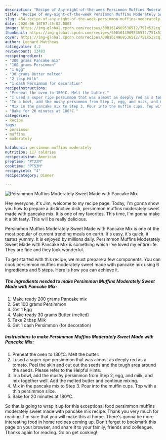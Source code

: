 ```yaml
---
description: "Recipe of Any-night-of-the-week Persimmon Muffins Moderately Sweet Made with Pancake Mix"
title: "Recipe of Any-night-of-the-week Persimmon Muffins Moderately Sweet Made with Pancake Mix"
slug: 454-recipe-of-any-night-of-the-week-persimmon-muffins-moderately-sweet-made-with-pancake-mix
date: 2020-06-16T07:45:02.000Z
image: https://img-global.cpcdn.com/recipes/5001614969536512/751x532cq70/persimmon-muffins-moderately-sweet-made-with-pancake-mix-recipe-main-photo.jpg
thumbnail: https://img-global.cpcdn.com/recipes/5001614969536512/751x532cq70/persimmon-muffins-moderately-sweet-made-with-pancake-mix-recipe-main-photo.jpg
cover: https://img-global.cpcdn.com/recipes/5001614969536512/751x532cq70/persimmon-muffins-moderately-sweet-made-with-pancake-mix-recipe-main-photo.jpg
author: Leonard Matthews
ratingvalue: 4.2
reviewcount: 13483
recipeingredient:
- "200 grams Pancake mix"
- "100 grams Persimmon"
- "1 Egg"
- "30 grams Butter melted"
- "2 tbsp Milk"
- "1 dash Persimmon for decoration"
recipeinstructions:
- "Preheat the oven to 180°C. Melt the butter."
- "I used a super ripe persimmon that was almost as deeply red as a tomato. Peel the skin and cut out the seeds and the tough area around the seeds. Please refer to the Helpful Hints."
- "In a bowl, add the mushy persimmon from Step 2, egg, and milk, and mix together well. Add the melted butter and continue mixing."
- "Mix in the pancake mix to Step 3. Pour into the muffin cups. Top with a thin persimmon slice."
- "Bake for 20 minutes at 180ºC."
categories:
- Recipe
tags:
- persimmon
- muffins
- moderately

katakunci: persimmon muffins moderately 
nutrition: 117 calories
recipecuisine: American
preptime: "PT22M"
cooktime: "PT53M"
recipeyield: "4"
recipecategory: Dinner

---
```



![Persimmon Muffins Moderately Sweet Made with Pancake Mix](https://img-global.cpcdn.com/recipes/5001614969536512/751x532cq70/persimmon-muffins-moderately-sweet-made-with-pancake-mix-recipe-main-photo.jpg)

Hey everyone, it's Jim, welcome to my recipe page. Today, I'm gonna show you how to prepare a distinctive dish, persimmon muffins moderately sweet made with pancake mix. It is one of my favorites. This time, I'm gonna make it a bit tasty. This will be really delicious.



Persimmon Muffins Moderately Sweet Made with Pancake Mix is one of the most popular of current trending meals on earth. It's easy, it's quick, it tastes yummy. It is enjoyed by millions daily. Persimmon Muffins Moderately Sweet Made with Pancake Mix is something which I've loved my entire life. They are fine and they look wonderful.


To get started with this recipe, we must prepare a few components. You can cook persimmon muffins moderately sweet made with pancake mix using 6 ingredients and 5 steps. Here is how you can achieve it.

<!--inarticleads1-->

##### The ingredients needed to make Persimmon Muffins Moderately Sweet Made with Pancake Mix:

1. Make ready 200 grams Pancake mix
1. Get 100 grams Persimmon
1. Get 1 Egg
1. Make ready 30 grams Butter (melted)
1. Take 2 tbsp Milk
1. Get 1 dash Persimmon (for decoration)




<!--inarticleads2-->

##### Instructions to make Persimmon Muffins Moderately Sweet Made with Pancake Mix:

1. Preheat the oven to 180°C. Melt the butter.
1. I used a super ripe persimmon that was almost as deeply red as a tomato. Peel the skin and cut out the seeds and the tough area around the seeds. Please refer to the Helpful Hints.
1. In a bowl, add the mushy persimmon from Step 2, egg, and milk, and mix together well. Add the melted butter and continue mixing.
1. Mix in the pancake mix to Step 3. Pour into the muffin cups. Top with a thin persimmon slice.
1. Bake for 20 minutes at 180ºC.




So that is going to wrap it up for this exceptional food persimmon muffins moderately sweet made with pancake mix recipe. Thank you very much for reading. I'm sure that you will make this at home. There's gonna be more interesting food in home recipes coming up. Don't forget to bookmark this page on your browser, and share it to your family, friends and colleague. Thanks again for reading. Go on get cooking!
